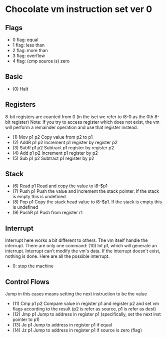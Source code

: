 # Chocolate vm instruction set ver 0

## Flags
- 0 flag: equal
- 1 flag: less than
- 2 flag: more than
- 3 flag: overflow
- 4 flag: (cmp source is) zero

## Basic
- (0) Halt

## Registers
8-bit registers are counted from 0 (in the iset we refer to i8-0 as the 0th 8-bit register)
Note: If you try to access register which does not exist, the vm will perform a remainder operation and use that register instead.
- (1) Mov p1 p2
Copy value from p2 to p1
- (2) AddR p1 p2
Increment p1 register by register p2
- (3) SubR p1 p2
Subtract p1 register by register p2
- (4) Add p1 p2
Increment p1 register by p2
- (5) Sub p1 p2
Subtract p1 register by p2

## Stack
- (6) Read p1
Read and copy the value to i8-$p1
- (7) Push p1
Push the value and increment the stack pointer. If the stack is empty this is undefined
- (8) Pop p1
Copy the stack head value to i8-$p1. If the stack is empty this is undefined
- (9) PushR p1
Push from register r1

## Interrupt
Interrupt here works a bit different to others. The vm itself handle the interrupt. There are only one command: (10) Int p1, which will generate an interrupt. Interrupt can't modify the vm's data. If the interrupt doesn't exist, nothing is done. Here are all the possible interrupt.
- 0: stop the machine

## Control Flows
Jump in this cases means setting the next instruction to be the value
- (11) Cmp p1 p2
Compare value in register p1 and register p2 and set vm flags according to the result (p2 is refer as source, p1 is refer as dest)
- (12) Jmp p1
Jump to address in register p1 (specifically, set the next inst pointer to p1)
- (13) Je p1
Jump to address in register p1 if equal
- (14) Jz p1
Jump to address in register p1 if source is zero (flag)
